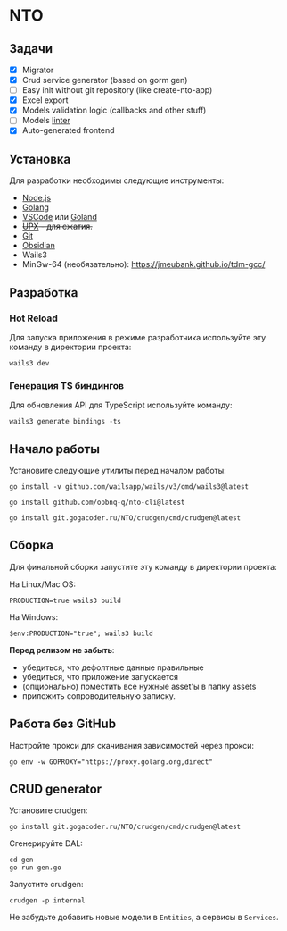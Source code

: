 # NTO

## Задачи

- [x] Migrator
- [x] Crud service generator (based on gorm gen)
- [ ] Easy init without git repository (like create-nto-app)
- [x] Excel export
- [x] Models validation logic (callbacks and other stuff)
- [ ] Models [linter](https://git.gogacoder.ru/NTO/gormlint)
- [x] Auto-generated frontend

## Установка

Для разработки необходимы следующие инструменты:

- [Node.js](https://nodejs.org/en)
- [Golang](https://go.dev/dl/)
- [VSCode](https://code.visualstudio.com/) или [Goland](https://cloud.gogacoder.ru/s/pZJzpeNSprmWDB8)
- ~~[UPX](https://github.com/upx/upx/releases/latest) - для сжатия.~~
- [Git](https://git-scm.com/)
- [Obsidian](https://obsidian.md/)
- Wails3
- MinGw-64 (необязательно): https://jmeubank.github.io/tdm-gcc/

## Разработка

### Hot Reload

Для запуска приложения в режиме разработчика используйте эту команду в директории проекта:

```
wails3 dev
```

### Генерация TS биндингов

Для обновления API для TypeScript используйте команду:

```
wails3 generate bindings -ts
```

## Начало работы
Установите следующие утилиты перед началом работы:
```shell
go install -v github.com/wailsapp/wails/v3/cmd/wails3@latest
```
```shell
go install github.com/opbnq-q/nto-cli@latest
```
```shell
go install git.gogacoder.ru/NTO/crudgen/cmd/crudgen@latest
```

## Сборка

Для финальной сборки запустите эту команду в директории проекта:

На Linux/Mac OS:
```
PRODUCTION=true wails3 build
```

На Windows:
```
$env:PRODUCTION="true"; wails3 build
```

**Перед релизом не забыть**:
- убедиться, что дефолтные данные правильные
- убедиться, что приложение запускается
- (опционально) поместить все нужные asset'ы в папку assets
- приложить сопроводительную записку.

## Работа без GitHub

Настройте прокси для скачивания зависимостей через прокси:

```
go env -w GOPROXY="https://proxy.golang.org,direct"
```

## CRUD generator

Установите crudgen:

```
go install git.gogacoder.ru/NTO/crudgen/cmd/crudgen@latest
```

Сгенерируйте DAL:

```
cd gen
go run gen.go
```

Запустите crudgen:

```
crudgen -p internal
```

Не забудьте добавить новые модели в `Entities`, а сервисы в `Services`.
